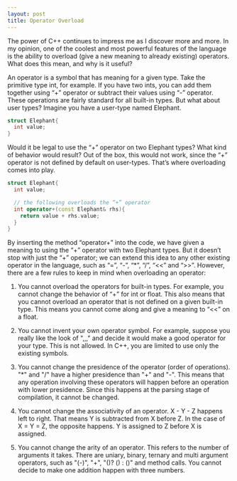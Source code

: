 ```yaml
---
layout: post
title: Operator Overload
---
```


The power of C++ continues to impress me as I discover more and more. In my opinion, one of the coolest and most powerful features of the language is the ability to overload (give a new meaning to already existing) operators. What does this mean, and why is it useful? 

An operator is a symbol that has meaning for a given type. Take the primitive type int, for example. If you have two ints, you can add them together using “+” operator or subtract their values using “-” operator. These operations are fairly standard for all built-in types. But what about user types? Imagine you have a user-type named Elephant.

```c++
struct Elephant{
  int value;
}
```

Would it be legal to use the “+” operator on two Elephant types? What kind of behavior would result? Out of the box, this would not work, since the “+” operator is not defined by default on user-types. That’s where overloading comes into play.

```c++
struct Elephant{
  int value;

  // the following overloads the “+” operator
  int operator+(const Elephant& rhs){
    return value + rhs.value;
  }
}
```

By inserting the method “operator+” into the code, we have given a meaning to using the “+” operator with two Elephant types. But it doesn’t stop with just the “+” operator; we can extend this idea to any other existing operator in the language, such as “=”, “-”, “*”, “/”, “<<” and “>>”. However, there are a few rules to keep in mind when overloading an operator:

1. You cannot overload the operators for built-in types. For example, you cannot change the behavior of “+” for int or float. This also means that you cannot overload an operator that is not defined on a given built-in type. This means you cannot come along and give a meaning to “<<” on a float.

2. You cannot invent your own operator symbol. For example, suppose you really like the look of ",,," and decide it would make a good operator for your type. This is not allowed. In C++, you are limited to use only the existing symbols.

3. You cannot change the presidence of the operator (order of operations). "*" and "/" have a higher presidence than "+" and "-". This means that any operation involving these operators will happen before an operation with lower presidence. Since this happens at the parsing stage of compilation, it cannot be changed.

4. You cannot change the associativity of an operator. X - Y - Z happens left to right. That means Y is subtracted from X before Z. In the case of X = Y = Z, the opposite happens. Y is assigned to Z before X is assigned.

5. You cannot change the arity of an operator. This refers to the number of arguments it takes. There are uniary, binary, ternary and multi argument operators, such as "(-)", "+", "()? () : ()" and method calls. You cannot decide to make one addition happen with three numbers.
